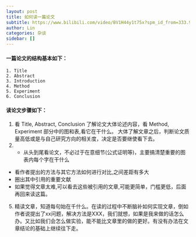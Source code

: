 ```yaml
---
layout: post
title: 如何读一篇论文
subtitle: https://www.bilibili.com/video/BV1H44y1t75x?spm_id_from=333.999.0.0
author: Lin
categories: 杂谈
sidebar: []
---
```


#### 一篇论文的结构基本如下：

 	1. Title
 	2. Abstract
 	3. Introduction
 	4. Method
 	5. Experiment
 	6. Conclusion

#### 读论文步骤如下：

1. 看 Title, Abstract, Conclusion 了解论文大体论述内容，看 Method, Experiment 部分中的图和表,看它在干什么。
   大体了解文章之后，判断论文质量高低或是与自己研究方向的相关度，决定是否要继使看下去。
2. - 从头到尾看论文，不必过于在意细节(公式证明等)，主要搞清楚重要的图表内每个字在干什么
- 看作者提出的方法与其它方法如何进行对比,之间差距有多大
- 圈出其中引用的重要文献
- 如果觉得文章太难,可以看去这些被引用的文章,可能更简单，门槛更低，后面再回来读这篇。
5. 精读文章，知道每句始在千什么。在读的过程中不断脑补如何实现文章，倒如作者说提出了xx问题，解决方法是XXX，我们就想，如果是我来做的话怎么办。又比如我们会怎么做实验，能不能比文章里的做的更好。有没有办法在文章结论的基础上继续往下走。
